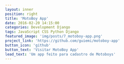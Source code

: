 ```yaml
---
layout: inner
position: right
title: 'MotoBoy App'
date: 2016-02-20 14:15:00
categories: Development Django
tags: JavaScript CSS Python Django
featured_image: 'img/posts/7_motoboy-app.png'
project_link: 'https://github.com/guiemi/motoboy-app'
button_icon: 'github'
button_text: 'Visitar MotoBoy App'
lead_text: 'Um app feito para cadastro de Motoboys'
---
```

